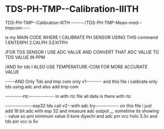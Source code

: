 # TDS-PH-TMP--Calibration-IIITH


TDS-PH-TMP--Calibration-IIITH
-------/TDS-PH-TMP-Mean-med--tmpcom----

is my MAIN CODE WHERE I CALIBRATE PH SENSOR 
USING THIS command 
1.ENTERPH
2.CALPH
3.EXITPH





/FOR TDS SENSOR I USE ADC VALUE AND CONVERT THAT ADC VALUE TO TDS VALUE IN PPM 

/AND for tds I ALSO USE TEMPERATURE-COM FOR MORE ACCURATE VALUE 





-----AND Only Tds and tmp com only v1--------
and this file i calibrate only tds using adc and also add tmp com 


---------rtc-------------
in with rtc file all data is there with rtc



--------------esp32 tds cali  v2--with adc try------------
on this file i just add 16 bit adc with esp 32 and measure adc output ,,, sometime its showing - value so ami minimum value 0 kore diyechi 
and adc pin vcc holo 3.3v and tds pin vcc is 5v
